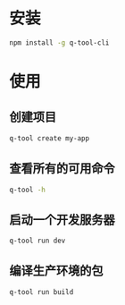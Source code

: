 # 安装

```bash
npm install -g q-tool-cli
```

# 使用

## 创建项目

```bash
q-tool create my-app
```
## 查看所有的可用命令

```bash
q-tool -h
```
## 启动一个开发服务器

```bash
q-tool run dev
```

## 编译生产环境的包

```bash
q-tool run build
```
